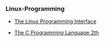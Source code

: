 ### Linux-Programming

- [The Linux Programming Interface](https://github.com/ctnguyenvn/Linux-Programming/tree/master/Linux-Programming-Interface)

- [The C Programming Language 2th](https://github.com/ctnguyenvn/Linux-Programming/tree/master/The-C-Programming-Language-2th)